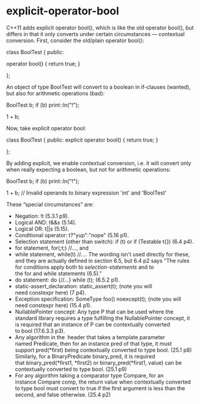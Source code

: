 # explicit-operator-bool

C++11 adds explicit operator bool(), which is like the old operator
bool(), but differs in that it only converts under certain circumstances
— contextual conversion. First, consider the old/plain operator bool():

class BoolTest
 {
public:

operator bool() { return true; }

};

An object of type BoolTest will convert to a boolean in if-clauses
(wanted), but also for arithmetic operations (bad):

BoolTest b;
if (b) print::ln("!");

1 + b;

Now, take explicit operator bool:

class BoolTest
 {
public:
explicit operator bool() { return true; }

};

By adding explicit, we enable contextual conversion, i.e. it will
convert only when really expecting a boolean, but not for arithmetic
operations:

BoolTest b;
if (b) print::ln("!");

1 + b; // Invalid operands to binary expression 'int' and 'BoolTest'

These “special circumstances” are:

-   Negation: !t (5.3.1 p9).
-   Logical AND: t&&s (5.14).
-   Logical OR: t||s (5.15).
-   Conditional operator: t?"yup":"nope" (5.16 p1).
-   Selection statement (other
    than switch): if (t) or if (Testable t{}) (6.4 p4).
-   for statement, for(;t;) //..., and
-   while statement, while(t) //.... The wording isn't used directly for
    these, and they are actually defined in section 6.5, but 6.4 p2 says
    "The rules for conditions apply both to _selection-statements_ and
    to the for and while statements (6.5)."
-   do statement: do {//...} while (t); (6.5.2 p1).
-   static-assert_declaration: static_assert(t); (note you will
    need constexpr here) (7 p4).
-   Exception specification: SomeType foo() noexcept(t); (note you will
    need constexpr here) (15.4 p1).
-   NullablePointer concept: Any type P that can be used where the
    standard library requires a type fulfilling the NullablePointer
    concept, it is required that an instance of P can be contextually
    converted to bool (17.6.3.3 p3).
-   Any algorithm in the <algorithm> header that takes a template
    parameter named Predicate, then for an instance pred of that type,
    it must support pred(*first) being contextually converted to
    type bool. (25.1 p8) 
     Similarly, for a BinaryPredicate binary_pred, it is required
    that binary_pred(*first1, *first2) or binary_pred(*first1, value) can
    be contextually converted to type bool. (25.1 p9)
-   For any algorithm taking a comparator type Compare, for an
    instance Compare comp, the return value when contextually converted
    to type bool must convert to true if the first argument is less than
    the second, and false otherwise. (25.4 p2)


